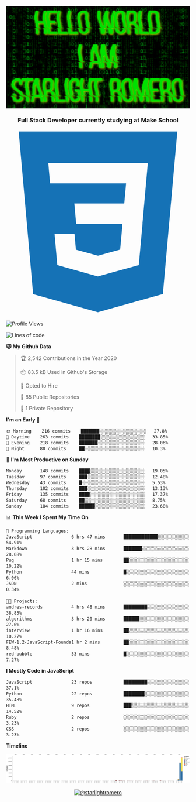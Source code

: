 <img align="center" src="github-banner@2x.jpg" alt="Hello World, I Am Starlight Romero" width="1080" />
<h3 align="center">Full Stack Developer currently studying at Make School</h3>

<p align="left">
  <svg viewBox="0 0 128 128">
  <path fill="#1572B6" d="M8.76 1l10.055 112.883 45.118 12.58 45.244-12.626 10.063-112.837h-110.48zm89.591 25.862l-3.347 37.605.01.203-.014.467v-.004l-2.378 26.294-.262 2.336-28.36 7.844v.001l-.022.019-28.311-7.888-1.917-21.739h13.883l.985 11.054 15.386 4.17-.004.008v-.002l15.443-4.229 1.632-18.001h-32.282999999999994l-.277-3.043-.631-7.129-.331-3.828h34.748999999999995l1.264-14h-52.926l-.277-3.041-.63-7.131-.332-3.828h69.281l-.331 3.862z"></path>
  </svg>
</p>

<!--START_SECTION:waka-->
![Profile Views](http://img.shields.io/badge/Profile%20Views-13-blue)

![Lines of code](https://img.shields.io/badge/From%20Hello%20World%20I%27ve%20Written-4.2%20million%20lines%20of%20code-blue)

**🐱 My Github Data** 

> 🏆 2,542 Contributions in the Year 2020
 > 
> 📦 83.5 kB Used in Github's Storage 
 > 
> 💼 Opted to Hire
 > 
> 📜 85 Public Repositories 
 > 
> 🔑 1 Private Repository 
 > 
**I'm an Early 🐤** 

```text
🌞 Morning    216 commits    ███████░░░░░░░░░░░░░░░░░░   27.8% 
🌆 Daytime    263 commits    ████████░░░░░░░░░░░░░░░░░   33.85% 
🌃 Evening    218 commits    ███████░░░░░░░░░░░░░░░░░░   28.06% 
🌙 Night      80 commits     ██░░░░░░░░░░░░░░░░░░░░░░░   10.3%

```
📅 **I'm Most Productive on Sunday** 

```text
Monday       148 commits    ████░░░░░░░░░░░░░░░░░░░░░   19.05% 
Tuesday      97 commits     ███░░░░░░░░░░░░░░░░░░░░░░   12.48% 
Wednesday    43 commits     █░░░░░░░░░░░░░░░░░░░░░░░░   5.53% 
Thursday     102 commits    ███░░░░░░░░░░░░░░░░░░░░░░   13.13% 
Friday       135 commits    ████░░░░░░░░░░░░░░░░░░░░░   17.37% 
Saturday     68 commits     ██░░░░░░░░░░░░░░░░░░░░░░░   8.75% 
Sunday       184 commits    ██████░░░░░░░░░░░░░░░░░░░   23.68%

```


📊 **This Week I Spent My Time On** 

```text
💬 Programming Languages: 
JavaScript               6 hrs 47 mins       █████████████░░░░░░░░░░░░   54.91% 
Markdown                 3 hrs 28 mins       ███████░░░░░░░░░░░░░░░░░░   28.08% 
Pug                      1 hr 15 mins        ██░░░░░░░░░░░░░░░░░░░░░░░   10.22% 
Python                   44 mins             █░░░░░░░░░░░░░░░░░░░░░░░░   6.06% 
JSON                     2 mins              ░░░░░░░░░░░░░░░░░░░░░░░░░   0.34%

🐱‍💻 Projects: 
andres-records           4 hrs 48 mins       █████████░░░░░░░░░░░░░░░░   38.85% 
algorithms               3 hrs 20 mins       ██████░░░░░░░░░░░░░░░░░░░   27.0% 
interview                1 hr 16 mins        ██░░░░░░░░░░░░░░░░░░░░░░░   10.27% 
FEW-1.2-JavaScript-Founda1 hr 2 mins         ██░░░░░░░░░░░░░░░░░░░░░░░   8.48% 
red-bubble               53 mins             █░░░░░░░░░░░░░░░░░░░░░░░░   7.27%

```

**I Mostly Code in JavaScript** 

```text
JavaScript               23 repos            █████████░░░░░░░░░░░░░░░░   37.1% 
Python                   22 repos            ████████░░░░░░░░░░░░░░░░░   35.48% 
HTML                     9 repos             ███░░░░░░░░░░░░░░░░░░░░░░   14.52% 
Ruby                     2 repos             ░░░░░░░░░░░░░░░░░░░░░░░░░   3.23% 
CSS                      2 repos             ░░░░░░░░░░░░░░░░░░░░░░░░░   3.23%

```


**Timeline**

![Chart not found](https://raw.githubusercontent.com/starlightromero/starlightromero/master/charts/bar_graph.png) 


<!--END_SECTION:waka-->

<p align="center">
<a href="https://medium.com/@starlightromero" target="blank"><img align="center" src="https://cdn.jsdelivr.net/npm/simple-icons@3.0.1/icons/medium.svg" alt="@starlightromero" height="30" width="30" /></a>
</p>
